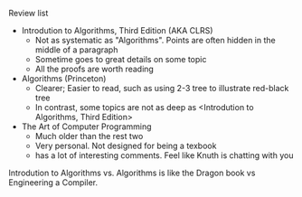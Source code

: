 Review list
- Introdution to Algorithms, Third Edition (AKA CLRS)
	- Not as systematic as "Algorithms". Points are often hidden in the middle of a paragraph
	- Sometime goes to great details on some topic
    - All the proofs are worth reading
- Algorithms (Princeton)
	- Clearer; Easier to read, such as using 2-3 tree to illustrate red-black tree
    - In contrast, some topics are not as deep as <Introdution to Algorithms, Third Edition>
- The Art of Computer Programming
	- Much older than the rest two
    - Very personal. Not designed for being a texbook
    - has a lot of interesting comments. Feel like Knuth is chatting with you
    
Introdution to Algorithms vs. Algorithms is like the Dragon book vs Engineering a Compiler. 


